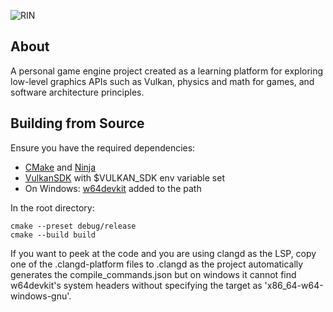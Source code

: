 ![RIN](./RinLogo.png)

## About

A personal game engine project created as a learning platform for exploring low-level graphics APIs such as Vulkan, physics and math for games, and software architecture principles.

## Building from Source
Ensure you have the required dependencies:
- [CMake](https://github.com/Kitware/CMake) and [Ninja](https://github.com/ninja-build/ninja)
- [VulkanSDK](https://vulkan.lunarg.com/) with $VULKAN_SDK env variable set
- On Windows: [w64devkit](https://github.com/skeeto/w64devkit) added to the path

In the root directory:
```
cmake --preset debug/release
cmake --build build
```

If you want to peek at the code and you are using clangd as the LSP, copy one of the .clangd-platform files to .clangd as the project automatically generates the compile_commands.json but on windows it cannot find w64devkit's system headers without specifying the target as 'x86_64-w64-windows-gnu'.

